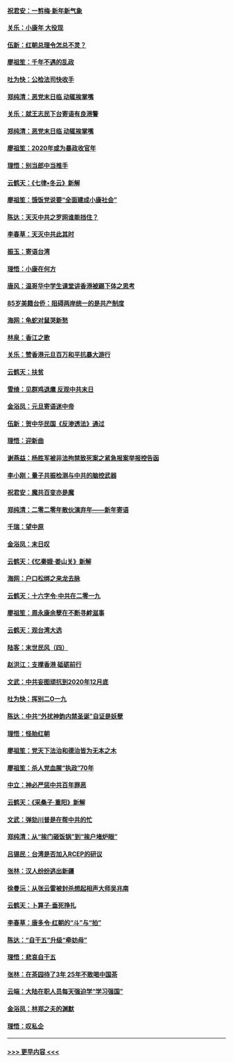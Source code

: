 #### [祝君安：一剪梅‧新年新气象](../pages/nsc993/n11776340.md?t=01090602) 
#### [关乐：小康年 大役现](../pages/nsc993/n11774213.md?t=01090602) 
#### [伍新：红朝总理令怎总不灵？](../pages/nsc993/n11770813.md?t=01090602) 
#### [廖祖笙：千年不遇的乱政](../pages/nsc993/n11770373.md?t=01090602) 
#### [吐为快：公检法司快收手](../pages/nsc993/n11770359.md?t=01090602) 
#### [郑纯清：恶党末日临 动辄挨掌嘴](../pages/nsc993/n11769912.md?t=01090602) 
#### [关乐：就王志民下台寄语有良港警](../pages/nsc993/n11769903.md?t=01090602) 
#### [郑纯清：恶党末日临 动辄挨掌嘴](../pages/nsc993/n11769356.md?t=01090602) 
#### [廖祖笙：2020年或为暴政收官年](../pages/nsc993/n11768216.md?t=01090602) 
#### [理悟：别当郎中当推手](../pages/nsc993/n11768243.md?t=01090602) 
#### [云鹤天：《七律▪冬云》新解](../pages/nsc993/n11768204.md?t=01090602) 
#### [廖祖笙：饿饭党说要“全面建成小康社会”](../pages/nsc993/n11767482.md?t=01090602) 
#### [陈达：天灭中共之罗网谁能挡住？](../pages/nsc993/n11767465.md?t=01090602) 
#### [李春草：天灭中共此其时](../pages/nsc993/n11767452.md?t=01090602) 
#### [振玉：寄语台湾](../pages/nsc993/n11767432.md?t=01090602) 
#### [理悟：小康在何方](../pages/nsc993/n11767394.md?t=01090602) 
#### [唐风：温哥华中学生课堂讲香港被踢下体之思考](../pages/nsc993/n11766848.md?t=01090602) 
#### [85岁美籍台侨：阻碍两岸统一的是共产制度](../pages/nsc993/n11765043.md?t=01090602) 
#### [海网：龟蛇对鼠哭新愁](../pages/nsc993/n11764895.md?t=01090602) 
#### [林泉：香江之歌](../pages/nsc993/n11764415.md?t=01090602) 
#### [关乐：赞香港元旦百万和平抗暴大游行](../pages/nsc993/n11764382.md?t=01090602) 
#### [云鹤天：扶贫](../pages/nsc993/n11764245.md?t=01090602) 
#### [雪绮：见群鸡退鹰  反观中共末日](../pages/nsc993/n11762112.md?t=01090602) 
#### [金浴凤：元旦寄语迷中帝](../pages/nsc993/n11761788.md?t=01090602) 
#### [伍新：贺中华民国《反渗透法》通过](../pages/nsc993/n11761994.md?t=01090602) 
#### [理悟：迎新曲](../pages/nsc993/n11761152.md?t=01090602) 
#### [谢燕益：杨胜军被非法拘禁致死案之紧急报案举报控告函](../pages/nsc993/n11756134.md?t=01090602) 
#### [李小刚：量子共振检测与中共的脑控武器](../pages/nsc993/n11754518.md?t=01090602) 
#### [祝君安：魔共百变亦是魔](../pages/nsc993/n11754469.md?t=01090602) 
#### [郑纯清：二零二零年散伙演弃年——新年寄语](../pages/nsc993/n11754195.md?t=01090602) 
#### [千瑞：望中原](../pages/nsc993/n11754159.md?t=01090602) 
#### [金浴凤：末日叹](../pages/nsc993/n11752359.md?t=01090602) 
#### [云鹤天：《忆秦娥‧娄山关》新解](../pages/nsc993/n11752348.md?t=01090602) 
#### [海网：户口松绑之来龙去脉](../pages/nsc993/n11752328.md?t=01090602) 
#### [云鹤天：十六字令‧中共在二零一九](../pages/nsc993/n11752305.md?t=01090602) 
#### [廖祖笙：周永康余孽在不断寻衅滋事](../pages/nsc993/n11751013.md?t=01090602) 
#### [云鹤天：观台湾大选](../pages/nsc993/n11751007.md?t=01090602) 
#### [陆客：末世民风（四）](../pages/nsc993/n11749203.md?t=01090602) 
#### [赵洪江：支撑香港 砥砺前行](../pages/nsc993/n11748482.md?t=01090602) 
#### [文武：中共妄图顽抗到2020年12月底](../pages/nsc993/n11748446.md?t=01090602) 
#### [吐为快：挥别二O一九](../pages/nsc993/n11748411.md?t=01090602) 
#### [陈达：中共“外扰神韵内禁圣诞”自证是妖孽](../pages/nsc993/n11748226.md?t=01090602) 
#### [理悟：怪胎红朝](../pages/nsc993/n11748206.md?t=01090602) 
#### [廖祖笙：党天下法治和德治皆为无本之木](../pages/nsc993/n11748135.md?t=01090602) 
#### [廖祖笙：杀人党血腥“执政”70年](../pages/nsc993/n11745144.md?t=01090602) 
#### [中立：神必严惩中共百年罪恶](../pages/nsc993/n11744970.md?t=01090602) 
#### [云鹤天：《采桑子‧重阳》新解](../pages/nsc993/n11744948.md?t=01090602) 
#### [文武：弹劾川普是在帮中共的忙](../pages/nsc993/n11744758.md?t=01090602) 
#### [郑纯清：从“挨门砸饭锅”到“挨户堵炉眼”](../pages/nsc993/n11744745.md?t=01090602) 
#### [吕锡民：台湾是否加入RCEP的研议](../pages/nsc993/n11744701.md?t=01090602) 
#### [张林：汉人纷纷逃出新疆](../pages/nsc993/n11743530.md?t=01090602) 
#### [徐曼沅：从张云雷被封杀想起相声大师吴兆南](../pages/nsc993/n11741816.md?t=01090602) 
#### [云鹤天：卜算子‧垂死挣扎](../pages/nsc993/n11739956.md?t=01090602) 
#### [李春草：唐多令‧红朝的“斗”与“拍”](../pages/nsc993/n11739830.md?t=01090602) 
#### [陈达：“自干五”升级“牵妨母”](../pages/nsc993/n11739724.md?t=01090602) 
#### [理悟：悲哀自干五](../pages/nsc993/n11739547.md?t=01090602) 
#### [张林：在茶园待了3年 25年不敢喝中国茶](../pages/nsc993/n11739240.md?t=01090602) 
#### [云端：大陆在职人员每天强迫学“学习强国”](../pages/nsc993/n11738735.md?t=01090602) 
#### [金浴凤：林郑之夫的渊默](../pages/nsc993/n11737735.md?t=01090602) 
#### [理悟：叹私企](../pages/nsc993/n11737715.md?t=01090602) 

----
#### [ >>> 更早内容 <<< ](../indexes/nsc993-earlier.md)
